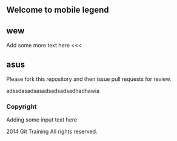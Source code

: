 ## Welcome to mobile legend

## wew

Add some more text here <<<

## asus

Please fork this repository and then issue pull requests for review.

adssdasadsasadsadsadsadhadhawia

### Copyright

Adding some input text here

2014 Git Training All rights reserved.

